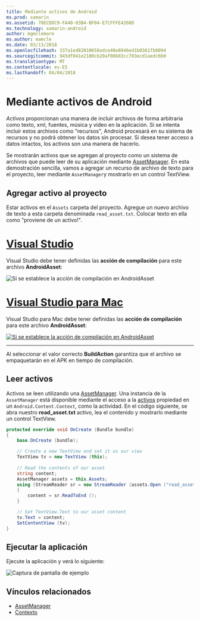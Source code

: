 ```yaml
---
title: Mediante activos de Android
ms.prod: xamarin
ms.assetid: 70ECDDC9-FA40-03B4-BF04-E7CFFFE4260D
ms.technology: xamarin-android
author: mgmclemore
ms.author: mamcle
ms.date: 03/13/2018
ms.openlocfilehash: 337a1ed82010658adce40e8946ed1b0361fb6094
ms.sourcegitcommit: 945df041e2180cb20af08b83cc703ecd1aedc6b0
ms.translationtype: MT
ms.contentlocale: es-ES
ms.lasthandoff: 04/04/2018
---
```

# <a name="using-android-assets"></a>Mediante activos de Android

_Activos_ proporcionan una manera de incluir archivos de forma arbitraria como texto, xml, fuentes, música y vídeo en la aplicación. Si se intenta incluir estos archivos como "recursos", Android procesará en su sistema de recursos y no podrá obtener los datos sin procesar. Si desea tener acceso a datos intactos, los activos son una manera de hacerlo.

Se mostrarán activos que se agregan al proyecto como un sistema de archivos que puede leer de su aplicación mediante [AssetManager](https://developer.xamarin.com/api/type/Android.Content.Res.AssetManager/).
En esta demostración sencilla, vamos a agregar un recurso de archivo de texto para el proyecto, leer mediante `AssetManager`y mostrarlo en un control TextView.


## <a name="add-asset-to-project"></a>Agregar activo al proyecto

Estar activos en el `Assets` carpeta del proyecto. Agregue un nuevo archivo de texto a esta carpeta denominada `read_asset.txt`. Colocar texto en ella como "proviene de un activo!".

# <a name="visual-studiotabvswin"></a>[Visual Studio](#tab/vswin)

Visual Studio debe tener definidas las **acción de compilación** para este archivo **AndroidAsset**:

![Si se establece la acción de compilación en AndroidAsset](android-assets-images/asset-properties-vs.png) 

# <a name="visual-studio-for-mactabvsmac"></a>[Visual Studio para Mac](#tab/vsmac)

Visual Studio para Mac debe tener definidas las **acción de compilación** para este archivo **AndroidAsset**:

[![Si se establece la acción de compilación en AndroidAsset](android-assets-images/asset-properties-xs-sml.png)](android-assets-images/asset-properties-xs.png#lightbox)

-----

Al seleccionar el valor correcto **BuildAction** garantiza que el archivo se empaquetarán en el APK en tiempo de compilación.


## <a name="reading-assets"></a>Leer activos

Activos se leen utilizando una [AssetManager](https://developer.xamarin.com/api/type/Android.Content.Res.AssetManager/). Una instancia de la `AssetManager` está disponible mediante el acceso a la [activos](https://developer.xamarin.com/api/property/Android.Content.Context.Assets/) propiedad en un `Android.Content.Context`, como la actividad.
En el código siguiente, se abra nuestro **read_asset.txt** activo, lea el contenido y mostrarlo mediante un control TextView.

```csharp
protected override void OnCreate (Bundle bundle)
{
    base.OnCreate (bundle);

    // Create a new TextView and set it as our view
    TextView tv = new TextView (this);
    
    // Read the contents of our asset
    string content;
    AssetManager assets = this.Assets;
    using (StreamReader sr = new StreamReader (assets.Open ("read_asset.txt")))
    {
        content = sr.ReadToEnd ();
    }

    // Set TextView.Text to our asset content
    tv.Text = content;
    SetContentView (tv);
}
```


## <a name="running-the-application"></a>Ejecutar la aplicación

Ejecute la aplicación y verá lo siguiente:

![Captura de pantalla de ejemplo](android-assets-images/screenshot.png)


## <a name="related-links"></a>Vínculos relacionados

- [AssetManager](https://developer.xamarin.com/api/type/Android.Content.Res.AssetManager/)
- [Contexto](https://developer.xamarin.com/api/type/Android.Content.Context/)
